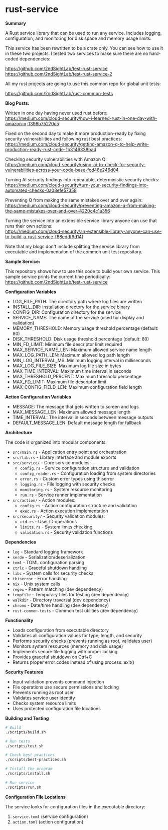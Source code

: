 # rust-service

__Summary__

A Rust service library that can be used to run any service. Includes logging, configuration, and monitoring for disk space and memory usage limits.

This service has been rewritten to be a crate only. You can see how to use it in these two projects. I tested two services to make sure there are no hard-coded dependencies:

https://github.com/2ndSightLab/test-rust-service
https://github.com/2ndSightLab/test-rust-service-2

All my rust projects are going to use this common repo for global unit tests:

https://github.com/2ndSightLab/rust-common-tests

__Blog Posts:__

Written in one day having never used rust before:\
https://medium.com/cloud-security/how-i-learned-rust-in-one-day-with-amazon-q-1398b75270c5

Fixed on the second day to make it more production-ready by fixing security vulnerabilities and following rust best practices:\
https://medium.com/cloud-security/getting-amazon-q-to-help-write-production-ready-rust-code-1b3146338bad

Checking security vulnerabilities with Amazon Q:\
https://medium.com/cloud-security/using-ai-to-check-for-security-vulnerabilities-across-your-code-base-fcd48e246d04

Turning AI security findings into repeatable, deterministic security checks:\
https://medium.com/cloud-security/turn-your-security-findings-into-automated-checks-0a08efe57358

Preventing Q from making the same mistakes over and over again:\
https://medium.com/cloud-security/preventing-amazon-q-from-making-the-same-mistakes-over-and-over-4220c4c1a356

Turning the service into an extensible service library anyone can use that runs their own actions:\
https://medium.com/cloud-security/an-extensible-library-anyone-can-use-to-build-a-rust-service-f88eddf9d14f

Note that my blogs don't include splitting the service library from executable and implementaion of the common unit test repository.

__Sample Service:__

This repository shows how to use this code to build your own service. This sample service prints the current time periodically:\
https://github.com/2ndSightLab/test-rust-service

__Configuration Variables__

* LOG_FILE_PATH: The directory path where log files are written
* INSTALL_DIR: Installation directory for the service binary
* CONFIG_DIR: Configuration directory for the service
* SERVICE_NAME: The name of the service (used for display and validation)
* MEMORY_THRESHOLD: Memory usage threshold percentage (default: 80)
* DISK_THRESHOLD: Disk usage threshold percentage (default: 80)
* MIN_FD_LIMIT: Minimum file descriptor limit required
* MAX_SERVICE_NAME_LEN: Maximum allowed service name length
* MAX_LOG_PATH_LEN: Maximum allowed log path length
* MIN_LOG_INTERVAL_MS: Minimum logging interval in milliseconds
* MAX_LOG_FILE_SIZE: Maximum log file size in bytes
* MAX_TIME_INTERVAL: Maximum time interval in seconds
* MAX_THRESHOLD_PERCENT: Maximum threshold percentage
* MAX_FD_LIMIT: Maximum file descriptor limit
* MAX_CONFIG_FIELD_LEN: Maximum configuration field length

__Action Configuration Variables__

* MESSAGE: The message that gets written to screen and logs
* MAX_MESSAGE_LEN: Maximum allowed message length
* TIME_INTERVAL: The interval in seconds between message outputs
* DEFAULT_MESSAGE_LEN: Default message length for fallback

__Architecture__

The code is organized into modular components:

* `src/main.rs` - Application entry point and orchestration
* `src/lib.rs` - Library interface and module exports
* `src/service/` - Core service modules:
  * `config.rs` - Service configuration structure and validation
  * `config_reader.rs` - Configuration loading from system directories
  * `error.rs` - Custom error types using thiserror
  * `logging.rs` - File logging with security checks
  * `monitoring.rs` - System resource monitoring
  * `run.rs` - Service runner implementation
* `src/action/` - Action modules:
  * `config.rs` - Action configuration structure and validation
  * `exec.rs` - Action execution implementation
* `src/security/` - Security validation modules:
  * `uid.rs` - User ID operations
  * `limits.rs` - System limits checking
  * `validation.rs` - Security validation functions

__Dependencies__

* `log` - Standard logging framework
* `serde` - Serialization/deserialization
* `toml` - TOML configuration parsing
* `ctrlc` - Graceful shutdown handling
* `libc` - System calls for security checks
* `thiserror` - Error handling
* `nix` - Unix system calls
* `regex` - Pattern matching (dev dependency)
* `tempfile` - Temporary files for testing (dev dependency)
* `walkdir` - Directory traversal (dev dependency)
* `chrono` - Date/time handling (dev dependency)
* `rust-common-tests` - Common test utilities (dev dependency)

__Functionality__

* Loads configuration from executable directory
* Validates all configuration values for type, length, and security
* Performs security checks (prevents running as root, validates user)
* Monitors system resources (memory and disk usage)
* Implements secure file logging with proper locking
* Provides graceful shutdown on Ctrl+C
* Returns proper error codes instead of using process::exit()

__Security Features__

* Input validation prevents command injection
* File operations use secure permissions and locking
* Prevents running as root user
* Validates service user identity
* Checks system resource limits
* Uses protected configuration file locations

__Building and Testing__

```bash
# Build
./scripts/build.sh

# Run tests
./scripts/test.sh

# Check best practices
./scripts/best-practices.sh

# Install the program
./scripts/install.sh

# Run service
./scripts/run.sh
```

__Configuration File Locations__

The service looks for configuration files in the executable directory:
1. `service.toml` (service configuration)
2. `action.toml` (action configuration)

